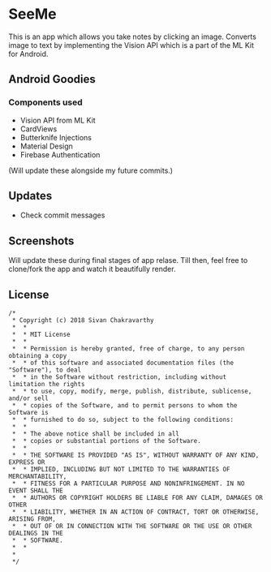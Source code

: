 # SeeMe
This is an app which allows you take notes by clicking an image. Converts image to text by implementing the Vision API which is a part of the ML Kit for Android.


## Android Goodies
### Components used

* Vision API from ML Kit
* CardViews
* Butterknife Injections
* Material Design
* Firebase Authentication

(Will update these alongside my future commits.)

## Updates
* Check commit messages

## Screenshots

Will update these during final stages of app relase. Till then, feel free to clone/fork the app and watch it beautifully render.



## License 
```
/*
 * Copyright (c) 2018 Sivan Chakravarthy
 *  *
 *  * MIT License
 *  *
 *  * Permission is hereby granted, free of charge, to any person obtaining a copy
 *  * of this software and associated documentation files (the "Software"), to deal
 *  * in the Software without restriction, including without limitation the rights
 *  * to use, copy, modify, merge, publish, distribute, sublicense, and/or sell
 *  * copies of the Software, and to permit persons to whom the Software is
 *  * furnished to do so, subject to the following conditions:
 *  *
 *  * The above notice shall be included in all
 *  * copies or substantial portions of the Software.
 *  *
 *  * THE SOFTWARE IS PROVIDED "AS IS", WITHOUT WARRANTY OF ANY KIND, EXPRESS OR
 *  * IMPLIED, INCLUDING BUT NOT LIMITED TO THE WARRANTIES OF MERCHANTABILITY,
 *  * FITNESS FOR A PARTICULAR PURPOSE AND NONINFRINGEMENT. IN NO EVENT SHALL THE
 *  * AUTHORS OR COPYRIGHT HOLDERS BE LIABLE FOR ANY CLAIM, DAMAGES OR OTHER
 *  * LIABILITY, WHETHER IN AN ACTION OF CONTRACT, TORT OR OTHERWISE, ARISING FROM,
 *  * OUT OF OR IN CONNECTION WITH THE SOFTWARE OR THE USE OR OTHER DEALINGS IN THE
 *  * SOFTWARE.
 *  *
 *
 */
```
